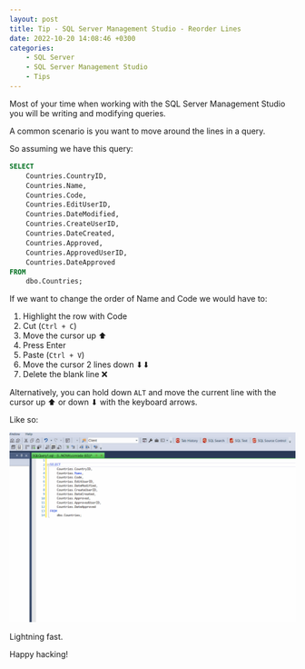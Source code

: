 ```yaml
---
layout: post
title: Tip - SQL Server Management Studio - Reorder Lines
date: 2022-10-20 14:08:46 +0300
categories:
    - SQL Server
    - SQL Server Management Studio
    - Tips
---
```

Most of your time when working with the SQL Server Management Studio you will be writing and modifying queries.

A common scenario is you want to move around the lines in a query.

So assuming we have this query:

```sql
SELECT
    Countries.CountryID,
    Countries.Name,
    Countries.Code,
    Countries.EditUserID,
    Countries.DateModified,
    Countries.CreateUserID,
    Countries.DateCreated,
    Countries.Approved,
    Countries.ApprovedUserID,
    Countries.DateApproved
FROM
    dbo.Countries;
```

If we want to change the order of Name and Code we would have to:

1. Highlight the row with Code
1. Cut (`Ctrl + C`)
1. Move the cursor up ⬆
1. Press Enter
1. Paste (`Ctrl + V`)
1. Move the cursor 2 lines down ⬇⬇
1. Delete the blank line ❌

Alternatively, you can hold down `ALT` and move the current line with the cursor up ⬆ or down ⬇ with the keyboard arrows.

Like so:

![](../images/2022/10/ReorderLines.gif)

Lightning fast.

Happy hacking!